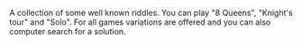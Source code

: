 A collection of some well known riddles. You can play "8 Queens", "Knight's tour" and "Solo". For all games variations are offered and you can also computer search for a solution.